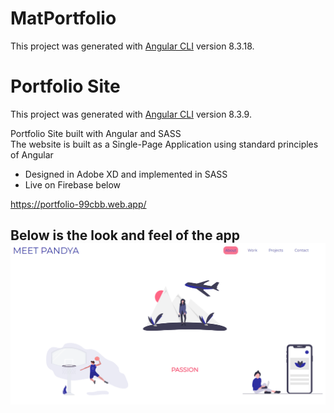 # MatPortfolio

This project was generated with [Angular CLI](https://github.com/angular/angular-cli) version 8.3.18.

# Portfolio Site

This project was generated with [Angular CLI](https://github.com/angular/angular-cli) version 8.3.9.

Portfolio Site built with Angular and SASS</br>
The website is built as a Single-Page Application using standard principles of Angular
- Designed in Adobe XD and implemented in SASS
- Live on Firebase below

https://portfolio-99cbb.web.app/

Below is the look and feel of the app
![1](https://github.com/pandyama/Portfolio-Site/blob/master/Capture1.PNG)
---
